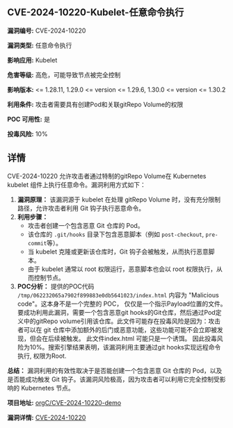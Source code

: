 ## CVE-2024-10220-Kubelet-任意命令执行

**漏洞编号:** CVE-2024-10220

**漏洞类型:** 任意命令执行

**影响应用:** Kubelet

**危害等级:** 高危，可能导致节点被完全控制

**影响版本:** <= 1.28.11, 1.29.0 <= version <= 1.29.6, 1.30.0 <= version <= 1.30.2

**利用条件:** 攻击者需要具有创建Pod和关联gitRepo Volume的权限

**POC 可用性:** 是

**投毒风险:** 10%

## 详情

CVE-2024-10220 允许攻击者通过特制的gitRepo Volume在 Kubernetes kubelet 组件上执行任意命令。漏洞利用方式如下：

1.  **漏洞原理：** 该漏洞源于 kubelet 在处理 gitRepo Volume 时，没有充分限制路径，允许攻击者利用 Git 钩子执行恶意命令。
2.  **利用步骤：**
    *   攻击者创建一个包含恶意 Git 仓库的 Pod。
    *   该仓库的 `.git/hooks` 目录下包含恶意脚本（例如 `post-checkout`, `pre-commit`等）。
    *   当 kubelet 克隆或更新该仓库时，Git 钩子会被触发，从而执行恶意脚本。
    *   由于 kubelet 通常以 root 权限运行，恶意脚本也会以 root 权限执行，从而控制节点。
3.  **POC分析：** 提供的POC代码 `/tmp/062232065a7902f899883e0db5641023/index.html` 内容为 "Malicious code"。这本身不是一个完整的 POC， 仅仅是一个指示Payload位置的文件。要成功利用此漏洞，需要一个包含恶意git hooks的Git仓库，然后通过Pod定义中的gitRepo volume引用该仓库。此文件可能存在投毒风险是因为：攻击者可以在 git 仓库中添加额外的后门或恶意功能，这些功能可能不会立即被发现，但会在后续被触发。 此文件index.html 可能只是一个诱饵。 因此投毒风险为10%。搜索引擎结果表明，该漏洞利用主要通过git hooks实现远程命令执行, 权限为Root.

**总结：** 漏洞利用的有效性取决于是否能创建一个包含恶意 Git 仓库的 Pod，以及是否能成功触发 Git 钩子。该漏洞风险极高，因为攻击者可以利用它完全控制受影响的 Kubernetes 节点。

**项目地址:** [orgC/CVE-2024-10220-demo](https://github.com/orgC/CVE-2024-10220-demo)

**漏洞详情:** [CVE-2024-10220](https://nvd.nist.gov/vuln/detail/CVE-2024-10220)